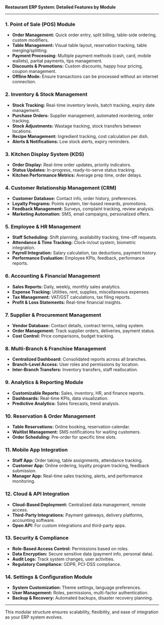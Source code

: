 **Restaurant ERP System: Detailed Features by Module**

---

### 1. **Point of Sale (POS) Module**
- **Order Management:** Quick order entry, split billing, table-side ordering, custom modifiers.
- **Table Management:** Visual table layout, reservation tracking, table merging/splitting.
- **Payment Processing:** Multiple payment methods (cash, card, mobile wallets), partial payments, tips management.
- **Discounts & Promotions:** Custom discounts, happy hour pricing, coupon management.
- **Offline Mode:** Ensure transactions can be processed without an internet connection.

### 2. **Inventory & Stock Management**
- **Stock Tracking:** Real-time inventory levels, batch tracking, expiry date management.
- **Purchase Orders:** Supplier management, automated reordering, order tracking.
- **Stock Adjustments:** Wastage tracking, stock transfers between locations.
- **Recipe Management:** Ingredient tracking, cost calculation per dish.
- **Alerts & Notifications:** Low stock alerts, expiry reminders.

### 3. **Kitchen Display System (KDS)**
- **Order Display:** Real-time order updates, priority indicators.
- **Status Updates:** In-progress, ready-to-serve status tracking.
- **Kitchen Performance Metrics:** Average prep time, order delays.

### 4. **Customer Relationship Management (CRM)**
- **Customer Database:** Contact info, order history, preferences.
- **Loyalty Programs:** Points system, tier-based rewards, promotions.
- **Feedback Management:** Surveys, complaint tracking, review analysis.
- **Marketing Automation:** SMS, email campaigns, personalized offers.

### 5. **Employee & HR Management**
- **Staff Scheduling:** Shift planning, availability tracking, time-off requests.
- **Attendance & Time Tracking:** Clock-in/out system, biometric integration.
- **Payroll Integration:** Salary calculation, tax deductions, payment history.
- **Performance Evaluation:** Employee KPIs, feedback, performance reports.

### 6. **Accounting & Financial Management**
- **Sales Reports:** Daily, weekly, monthly sales analytics.
- **Expense Tracking:** Utilities, rent, supplies, miscellaneous expenses.
- **Tax Management:** VAT/GST calculations, tax filing reports.
- **Profit & Loss Statements:** Real-time financial insights.

### 7. **Supplier & Procurement Management**
- **Vendor Database:** Contact details, contract terms, rating system.
- **Order Management:** Track supplier orders, deliveries, payment status.
- **Cost Control:** Price comparisons, budget tracking.

### 8. **Multi-Branch & Franchise Management**
- **Centralized Dashboard:** Consolidated reports across all branches.
- **Branch-Level Access:** User roles and permissions by location.
- **Inter-Branch Transfers:** Inventory transfers, staff reallocation.

### 9. **Analytics & Reporting Module**
- **Customizable Reports:** Sales, inventory, HR, and finance reports.
- **Dashboards:** Real-time KPIs, data visualization.
- **Predictive Analytics:** Sales forecasts, trend analysis.

### 10. **Reservation & Order Management**
- **Table Reservations:** Online booking, reservation calendar.
- **Waitlist Management:** SMS notifications for waiting customers.
- **Order Scheduling:** Pre-order for specific time slots.

### 11. **Mobile App Integration**
- **Staff App:** Order taking, table assignments, attendance tracking.
- **Customer App:** Online ordering, loyalty program tracking, feedback submission.
- **Manager App:** Real-time sales tracking, alerts, and performance monitoring.

### 12. **Cloud & API Integration**
- **Cloud-Based Deployment:** Centralized data management, remote access.
- **Third-Party Integrations:** Payment gateways, delivery platforms, accounting software.
- **Open API:** For custom integrations and third-party apps.

### 13. **Security & Compliance**
- **Role-Based Access Control:** Permissions based on roles.
- **Data Encryption:** Secure sensitive data (payment info, personal data).
- **Audit Logs:** Track system changes, user activities.
- **Regulatory Compliance:** GDPR, PCI-DSS compliance.

### 14. **Settings & Configuration Module**
- **System Customization:** Theme settings, language preferences.
- **User Management:** Roles, permissions, multi-factor authentication.
- **Backup & Recovery:** Automated backups, disaster recovery planning.

---

This modular structure ensures scalability, flexibility, and ease of integration as your ERP system evolves.


<!--stackedit_data:
eyJoaXN0b3J5IjpbOTI3MzIyMDgxXX0=
-->